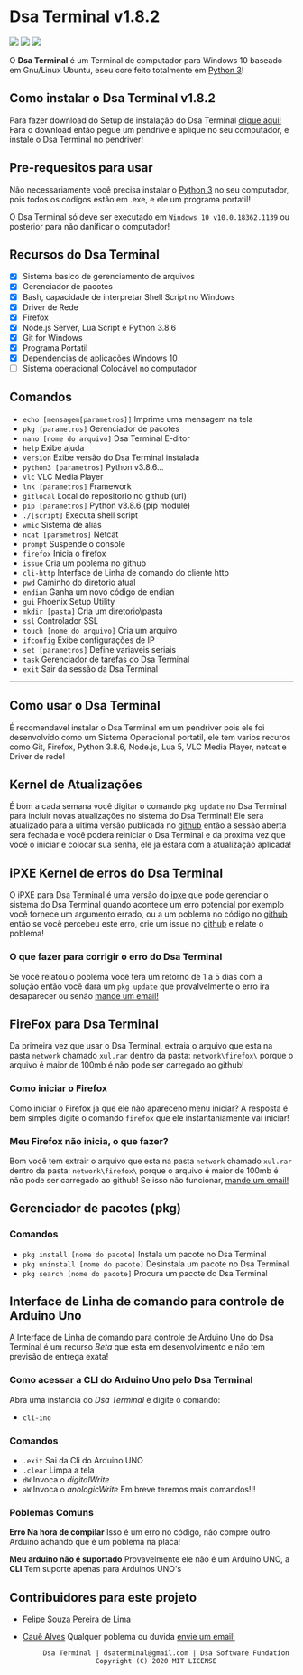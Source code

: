 # Dsa Terminal v1.8.2
![](https://img.shields.io/github/license/Dsa-Terminal/Dsa-Terminal)
![](https://img.shields.io/github/repo-size/Dsa-Terminal/Dsa-Terminal)
![](https://img.shields.io/github/languages/top/Dsa-Terminal/Dsa-Terminal)

O **Dsa Terminal** é um Terminal de computador para Windows 10 baseado em Gnu/Linux Ubuntu, eseu
core feito totalmente em [Python 3](https://python.org/Donwloads)!

## Como instalar o Dsa Terminal v1.8.2
Para fazer download do Setup de instalação do Dsa Terminal [clique aqui!](https://github.com/Dsa-Terminal/Dsa-Terminal/releases/download/Setup/Setup.exe)
Fara o download então pegue um pendrive e aplique no seu computador, e instale o Dsa Terminal no pendriver!

## Pre-requesitos para usar
Não necessariamente você precisa instalar o [Python 3](https://python.org/Donwloads) no seu computador, pois todos os
códigos estão em .exe, e ele um programa portatil!

O Dsa Terminal só deve ser executado em `Windows 10 v10.0.18362.1139` ou posterior para não danificar o computador!

## Recursos do Dsa Terminal
- [x] Sistema basico de gerenciamento de arquivos 
- [x] Gerenciador de pacotes
- [x] Bash, capacidade de interpretar Shell Script no Windows
- [x] Driver de Rede
- [x] Firefox 
- [x] Node.js Server, Lua Script e Python 3.8.6 
- [x] Git for Windows
- [x] Programa Portatil
- [x] Dependencias de aplicações Windows 10
- [ ] Sistema operacional Colocável no computador

## Comandos
- `echo [mensagem[parametros]]` Imprime uma mensagem na tela
- `pkg [parametros]` Gerenciador de pacotes
- `nano [nome do arquivo]` Dsa Terminal E-ditor
- `help` Exibe ajuda
- `version` Exibe versão do Dsa Terminal instalada
- `python3 [parametros]` Python v3.8.6...
- `vlc` VLC Media Player
- `lnk [parametros]` Framework
- `gitlocal` Local do repositorio no github (url)
- `pip [parametros]` Python v3.8.6 (pip module)
- `./[script]` Executa shell script
- `wmic` Sistema de alias
- `ncat [parametros]` Netcat
- `prompt` Suspende o console
- `firefox` Inicia o firefox
- `issue` Cria um poblema no github
- `cli-http` Interface de Linha de comando do cliente http
- `pwd` Caminho do diretorio atual
- `endian` Ganha um novo código de endian
- `gui` Phoenix Setup Utility
- `mkdir [pasta]` Cria um diretorio\pasta
- `ssl` Controlador SSL
- `touch [nome do arquivo]` Cria um arquivo
- `ifconfig` Exibe configurações de IP
- `set [parametros]` Define variaveis seriais
- `task` Gerenciador de tarefas do Dsa Terminal
- `exit` Sair da sessão da Dsa Terminal
______________________________________________

## Como usar o Dsa Terminal
É recomendavel instalar o Dsa Terminal em um pendriver pois ele foi desenvolvido como um Sistema Operacional
portatil, ele tem varios recuros como Git, Firefox, Python 3.8.6, Node.js, Lua 5, VLC Media Player, netcat e
Driver de rede!

## Kernel de Atualizações
É bom a cada semana você digitar o comando `pkg update` no Dsa Terminal para incluir novas atualizações 
no sistema do Dsa Terminal! Ele sera atualizado para a ultima versão publicada no [github](https://github.com/Dsa-Terminal/Dsa-Terminal)
então a sessão aberta sera fechada e você podera reiniciar o Dsa Terminal e da proxima vez que você o iniciar
e colocar sua senha, ele ja estara com a atualização aplicada!

## iPXE Kernel de erros do Dsa Terminal
O iPXE para Dsa Terminal é uma versão do [ipxe](https://ipxe.org) que pode gerenciar o sistema do Dsa Terminal
quando acontece um erro potencial por exemplo você fornece um argumento errado, ou a um poblema no código no [github](https://github.com/Dsa-Terminal/Dsa-Terminal)
então se você percebeu este erro, crie um issue no [github](https://github.com/Dsa-Terminal/Dsa-Terminal) e relate o poblema!

### O que fazer para corrigir o erro do Dsa Terminal
Se você relatou o poblema você tera um retorno de 1 a 5 dias com a solução então você dara um `pkg update` que provalvelmente
o erro ira desaparecer ou senão [mande um email!](mailto:dsaterminal@gmail.com)

## FireFox para Dsa Terminal

Da primeira vez que usar o Dsa Terminal, extraia o arquivo que esta na pasta `network` chamado `xul.rar` dentro da pasta:
`network\firefox\` porque o arquivo é maior de 100mb é não pode ser carregado ao github!

### Como iniciar o Firefox

Como iniciar o Firefox ja que ele não apareceno menu iniciar?
A resposta é bem simples digite o comando `firefox` que ele instantaniamente vai iniciar!

### Meu Firefox não inicia, o que fazer?

Bom você tem extrair o arquivo que esta na pasta `network` chamado `xul.rar` dentro da pasta:
`network\firefox\` porque o arquivo é maior de 100mb é não pode ser carregado ao github!
Se isso não funcionar, [mande um email!](mailto:dsaterminal@gmail.com)

## Gerenciador de pacotes (pkg)

### Comandos
- `pkg install [nome do pacote]` Instala um pacote no Dsa Terminal
- `pkg uninstall [nome do pacote]` Desinstala um pacote no Dsa Terminal
- `pkg search [nome do pacote]` Procura um pacote do Dsa Terminal

## Interface de Linha de comando para controle de Arduino Uno
A Interface de Linha de comando para controle de Arduino Uno do Dsa Terminal é um recurso _Beta_ que esta em desenvolvimento
e não tem previsão de entrega exata!

### Como acessar a CLI do Arduino Uno pelo Dsa Terminal
Abra uma instancia do _Dsa Terminal_ e digite o comando:
- `cli-ino`

### Comandos

- `.exit` Sai da Cli do Arduino UNO
- `.clear` Limpa a tela
- `dW` Invoca o _digitalWrite_
- `aW` Invoca o _anologicWrite_
Em breve teremos mais comandos!!!

### Poblemas Comuns
__Erro Na hora de compilar__
Isso é um erro no código, não compre outro Arduino achando que é um poblema na placa!

__Meu arduino não é suportado__
Provavelmente ele não é um Arduino UNO, a __CLI__ Tem suporte apenas para Arduinos UNO's

## Contribuidores para este projeto

- [Felipe Souza Pereira de Lima](https://github.com/Felipe-Souza-Pereira-Lima)
- [Cauê Alves](https://github.com/caue-alves)
Qualquer poblema ou duvida [envie um email!](mailto:dsaterminal@gmail.com)

           Dsa Terminal | dsaterminal@gmail.com | Dsa Software Fundation
                        Copyright (C) 2020 MIT LICENSE
